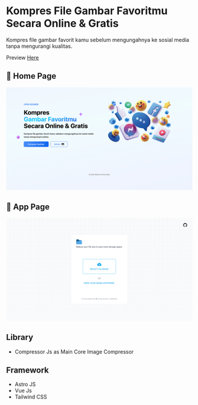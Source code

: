 # Kompres File Gambar Favoritmu Secara Online & Gratis

 Kompres file gambar favorit kamu sebelum mengungahnya ke sosial media tanpa mengurangi kualitas.

 Preview [Here](https://imagecompress.vercel.app/)

## 🚀 Home Page

![basics](/public/img/new_hero_image.png)

## 🚀 App Page

![basics](/public/img/app_page.png)

## Library

- Compressor Js as Main Core Image Compressor

## Framework

- Astro JS
- Vue Js
- Tailwind CSS
